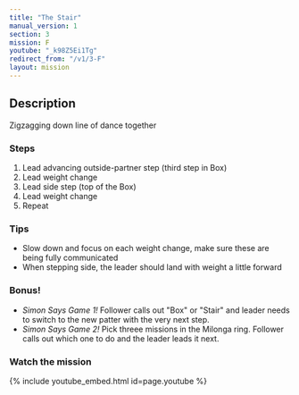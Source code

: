 ```yaml
---
title: "The Stair"
manual_version: 1
section: 3
mission: F
youtube: "_k98Z5Ei1Tg"
redirect_from: "/v1/3-F"
layout: mission
---
```




## Description

Zigzagging down line of dance together

### Steps

1. Lead advancing outside-partner step (third step in Box)
2. Lead weight change
3. Lead side step (top of the Box)
4. Lead weight change
5. Repeat

### Tips

* Slow down and focus on each weight change, make sure these are being fully communicated
* When stepping side, the leader should land with weight a little forward

### Bonus!

* *Simon Says Game 1!* Follower calls out "Box" or "Stair" and leader needs to switch to the new patter with the very next step. 
* *Simon Says Game 2!* Pick threee missions in the Milonga ring. Follower calls out which one to do and the leader leads it next.

### Watch the mission

{% include youtube_embed.html id=page.youtube %}



